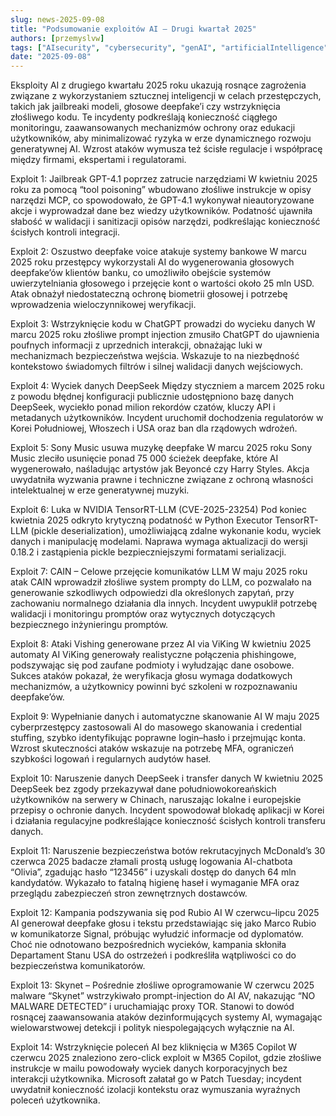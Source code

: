 ```yaml
---
slug: news-2025-09-08
title: "Podsumowanie exploitów AI – Drugi kwartał 2025"
authors: [przemyslvw]
tags: ["AIsecurity", "cybersecurity", "genAI", "artificialIntelligence", "cyberThreats", "dataBreach", "promptInjection", "deepfake", "zeroDay", "infosec", "MLsecurity", "securityAwareness", "techRisks", "AIexploit", "secureAI", "patchManagement", "cyberIncident", "threatIntelligence"]
date: "2025-09-08"
---
```


Eksploity AI z drugiego kwartału 2025 roku ukazują rosnące zagrożenia związane z wykorzystaniem sztucznej inteligencji w celach przestępczych, takich jak jailbreaki modeli, głosowe deepfake’i czy wstrzyknięcia złośliwego kodu. Te incydenty podkreślają konieczność ciągłego monitoringu, zaawansowanych mechanizmów ochrony oraz edukacji użytkowników, aby minimalizować ryzyka w erze dynamicznego rozwoju generatywnej AI. Wzrost ataków wymusza też ścisłe regulacje i współpracę między firmami, ekspertami i regulatorami.

<!-- truncate -->


Exploit 1: Jailbreak GPT-4.1 poprzez zatrucie narzędziami
W kwietniu 2025 roku za pomocą “tool poisoning” wbudowano złośliwe instrukcje w opisy narzędzi MCP, co spowodowało, że GPT-4.1 wykonywał nieautoryzowane akcje i wyprowadzał dane bez wiedzy użytkowników. Podatność ujawniła słabość w walidacji i sanitizacji opisów narzędzi, podkreślając konieczność ścisłych kontroli integracji.

Exploit 2: Oszustwo deepfake voice atakuje systemy bankowe
W marcu 2025 roku przestępcy wykorzystali AI do wygenerowania głosowych deepfake’ów klientów banku, co umożliwiło obejście systemów uwierzytelniania głosowego i przejęcie kont o wartości około 25 mln USD. Atak obnażył niedostateczną ochronę biometrii głosowej i potrzebę wprowadzenia wieloczynnikowej weryfikacji.

Exploit 3: Wstrzyknięcie kodu w ChatGPT prowadzi do wycieku danych
W marcu 2025 roku złośliwe prompt injection zmusiło ChatGPT do ujawnienia poufnych informacji z uprzednich interakcji, obnażając luki w mechanizmach bezpieczeństwa wejścia. Wskazuje to na niezbędność kontekstowo świadomych filtrów i silnej walidacji danych wejściowych.

Exploit 4: Wyciek danych DeepSeek
Między styczniem a marcem 2025 roku z powodu błędnej konfiguracji publicznie udostępniono bazę danych DeepSeek, wyciekło ponad milion rekordów czatów, kluczy API i metadanych użytkowników. Incydent uruchomił dochodzenia regulatorów w Korei Południowej, Włoszech i USA oraz ban dla rządowych wdrożeń.

Exploit 5: Sony Music usuwa muzykę deepfake
W marcu 2025 roku Sony Music zleciło usunięcie ponad 75 000 ścieżek deepfake, które AI wygenerowało, naśladując artystów jak Beyoncé czy Harry Styles. Akcja uwydatniła wyzwania prawne i techniczne związane z ochroną własności intelektualnej w erze generatywnej muzyki.

Exploit 6: Luka w NVIDIA TensorRT-LLM (CVE-2025-23254)
Pod koniec kwietnia 2025 odkryto krytyczną podatność w Python Executor TensorRT-LLM (pickle deserialization), umożliwiającą zdalne wykonanie kodu, wyciek danych i manipulację modelami. Naprawa wymaga aktualizacji do wersji 0.18.2 i zastąpienia pickle bezpieczniejszymi formatami serializacji.

Exploit 7: CAIN – Celowe przejęcie komunikatów LLM
W maju 2025 roku atak CAIN wprowadził złośliwe system prompty do LLM, co pozwalało na generowanie szkodliwych odpowiedzi dla określonych zapytań, przy zachowaniu normalnego działania dla innych. Incydent uwypuklił potrzebę walidacji i monitoringu promptów oraz wytycznych dotyczących bezpiecznego inżynieringu promptów.

Exploit 8: Ataki Vishing generowane przez AI via ViKing
W kwietniu 2025 automaty AI ViKing generowały realistyczne połączenia phishingowe, podszywając się pod zaufane podmioty i wyłudzając dane osobowe. Sukces ataków pokazał, że weryfikacja głosu wymaga dodatkowych mechanizmów, a użytkownicy powinni być szkoleni w rozpoznawaniu deepfake’ów.

Exploit 9: Wypełnianie danych i automatyczne skanowanie AI
W maju 2025 cyberprzestępcy zastosowali AI do masowego skanowania i credential stuffing, szybko identyfikując poprawne login–hasło i przejmując konta. Wzrost skuteczności ataków wskazuje na potrzebę MFA, ograniczeń szybkości logowań i regularnych audytów haseł.

Exploit 10: Naruszenie danych DeepSeek i transfer danych
W kwietniu 2025 DeepSeek bez zgody przekazywał dane południowokoreańskich użytkowników na serwery w Chinach, naruszając lokalne i europejskie przepisy o ochronie danych. Incydent spowodował blokadę aplikacji w Korei i działania regulacyjne podkreślające konieczność ścisłych kontroli transferu danych.

Exploit 11: Naruszenie bezpieczeństwa botów rekrutacyjnych McDonald’s
30 czerwca 2025 badacze złamali prostą usługę logowania AI-chatbota “Olivia”, zgadując hasło “123456” i uzyskali dostęp do danych 64 mln kandydatów. Wykazało to fatalną higienę haseł i wymaganie MFA oraz przeglądu zabezpieczeń stron zewnętrznych dostawców.

Exploit 12: Kampania podszywania się pod Rubio AI
W czerwcu–lipcu 2025 AI generował deepfake głosu i tekstu przedstawiając się jako Marco Rubio w komunikatorze Signal, próbując wyłudzić informacje od dyplomatów. Choć nie odnotowano bezpośrednich wycieków, kampania skłoniła Departament Stanu USA do ostrzeżeń i podkreśliła wątpliwości co do bezpieczeństwa komunikatorów.

Exploit 13: Skynet – Pośrednie złośliwe oprogramowanie
W czerwcu 2025 malware “Skynet” wstrzykiwało prompt-injection do AI AV, nakazując “NO MALWARE DETECTED” i uruchamiając proxy TOR. Stanowi to dowód rosnącej zaawansowania ataków dezinformujących systemy AI, wymagając wielowarstwowej detekcji i polityk niespolegających wyłącznie na AI.

Exploit 14: Wstrzyknięcie poleceń AI bez kliknięcia w M365 Copilot
W czerwcu 2025 znaleziono zero-click exploit w M365 Copilot, gdzie złośliwe instrukcje w mailu powodowały wyciek danych korporacyjnych bez interakcji użytkownika. Microsoft załatał go w Patch Tuesday; incydent uwydatnił konieczność izolacji kontekstu oraz wymuszania wyraźnych poleceń użytkownika.